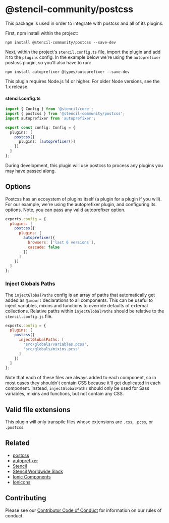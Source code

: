 # @stencil-community/postcss

This package is used in order to integrate with postcss and all of its plugins.

First, npm install within the project:

```
npm install @stencil-community/postcss --save-dev
```

Next, within the project's `stencil.config.ts` file, import the plugin and add
it to the `plugins` config. In the example below we're using the `autoprefixer` postcss plugin, so you'll also have to run:

```
npm install autoprefixer @types/autoprefixer --save-dev
```

This plugin requires Node.js 14 or higher. For older Node versions, see the 1.x release.

#### stencil.config.ts
```ts
import { Config } from '@stencil/core';
import { postcss } from '@stencil-community/postcss';
import autoprefixer from 'autoprefixer';

export const config: Config = {
  plugins: [
    postcss({
      plugins: [autoprefixer()]
    })
  ]
};
```

During development, this plugin will use postcss to process any plugins you may
have passed along.

## Options

Postcss has an ecosystem of plugins itself (a plugin for a plugin if you will).
For our example, we're using the autoprefixer plugin, and configuring its
options. Note, you can pass any valid autoprefixer option.

```js
exports.config = {
  plugins: [
    postcss({
      plugins: [
        autoprefixer({
          browsers: ['last 6 versions'],
          cascade: false
        })
      ]
    })
  ]
};
```

### Inject Globals Paths

The `injectGlobalPaths` config is an array of paths that automatically get added as `@import` declarations to all components. This can be useful to inject variables, mixins and functions to override defaults of external collections. Relative paths within `injectGlobalPaths` should be relative to the `stencil.config.js` file.

```js
exports.config = {
  plugins: [
    postcss({
      injectGlobalPaths: [
        'src/globals/variables.pcss',
        'src/globals/mixins.pcss'
      ]
    })
  ]
};
```

Note that each of these files are always added to each component, so in most cases they shouldn't contain CSS because it'll get duplicated in each component. Instead, `injectGlobalPaths` should only be used for Sass variables, mixins and functions, but not contain any CSS.

## Valid file extensions

This plugin will only transpile files whose extensions are `.css`, `.pcss`, or `.postcss`.

## Related

* [postcss](https://github.com/postcss/postcss)
* [autoprefixer](https://github.com/postcss/autoprefixer)
* [Stencil](https://stenciljs.com/)
* [Stencil Worldwide Slack](https://stencil-worldwide.slack.com)
* [Ionic Components](https://www.npmjs.com/package/@ionic/core)
* [Ionicons](http://ionicons.com/)

## Contributing

Please see our [Contributor Code of
Conduct](https://github.com/ionic-team/ionic/blob/master/CODE_OF_CONDUCT.md) for
information on our rules of conduct.
